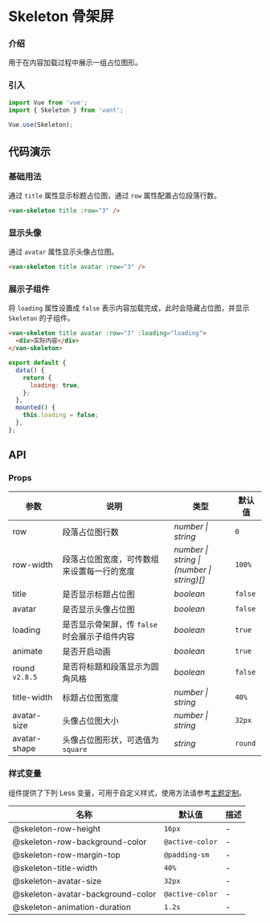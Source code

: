 # Skeleton 骨架屏

### 介绍

用于在内容加载过程中展示一组占位图形。

### 引入

```js
import Vue from 'vue';
import { Skeleton } from 'vant';

Vue.use(Skeleton);
```

## 代码演示

### 基础用法

通过 `title` 属性显示标题占位图，通过 `row` 属性配置占位段落行数。

```html
<van-skeleton title :row="3" />
```

### 显示头像

通过 `avatar` 属性显示头像占位图。

```html
<van-skeleton title avatar :row="3" />
```

### 展示子组件

将 `loading` 属性设置成 `false` 表示内容加载完成，此时会隐藏占位图，并显示 `Skeleton` 的子组件。

```html
<van-skeleton title avatar :row="3" :loading="loading">
  <div>实际内容</div>
</van-skeleton>
```

```js
export default {
  data() {
    return {
      loading: true,
    };
  },
  mounted() {
    this.loading = false;
  },
};
```

## API

### Props

| 参数 | 说明 | 类型 | 默认值 |
| --- | --- | --- | --- |
| row | 段落占位图行数 | _number \| string_ | `0` |
| row-width | 段落占位图宽度，可传数组来设置每一行的宽度 | _number \| string \|<br>(number \| string)[]_ | `100%` |
| title | 是否显示标题占位图 | _boolean_ | `false` |
| avatar | 是否显示头像占位图 | _boolean_ | `false` |
| loading | 是否显示骨架屏，传 `false` 时会展示子组件内容 | _boolean_ | `true` |
| animate | 是否开启动画 | _boolean_ | `true` |
| round `v2.8.5` | 是否将标题和段落显示为圆角风格 | _boolean_ | `false` |
| title-width | 标题占位图宽度 | _number \| string_ | `40%` |
| avatar-size | 头像占位图大小 | _number \| string_ | `32px` |
| avatar-shape | 头像占位图形状，可选值为`square` | _string_ | `round` |

### 样式变量

组件提供了下列 Less 变量，可用于自定义样式，使用方法请参考[主题定制](#/zh-CN/theme)。

| 名称                              | 默认值          | 描述 |
| --------------------------------- | --------------- | ---- |
| @skeleton-row-height              | `16px`          | -    |
| @skeleton-row-background-color    | `@active-color` | -    |
| @skeleton-row-margin-top          | `@padding-sm`   | -    |
| @skeleton-title-width             | `40%`           | -    |
| @skeleton-avatar-size             | `32px`          | -    |
| @skeleton-avatar-background-color | `@active-color` | -    |
| @skeleton-animation-duration      | `1.2s`          | -    |
